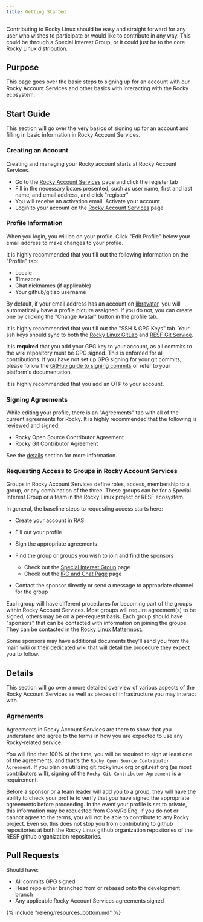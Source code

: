 ```yaml
---
title: Getting Started
---
```


Contributing to Rocky Linux should be easy and straight forward for any user
who wishes to participate or would like to contribute in any way. This could
be through a Special Interest Group, or it could just be to the core Rocky
Linux distribution.

## Purpose

This page goes over the basic steps to signing up for an account with our
Rocky Account Services and other basics with interacting with the Rocky
ecosystem.

## Start Guide

This section will go over the very basics of signing up for an account
and filling in basic information in Rocky Account Services.

### Creating an Account

Creating and managing your Rocky account starts at Rocky Account Services.

* Go to the [Rocky Account Services](https://accounts.rockylinux.org) page and click the register tab
* Fill in the necessary boxes presented, such as user name, first and last name, and email address, and click "register"
* You will receive an activation email. Activate your account.
* Login to your account on the [Rocky Account Services](https://accounts.rockylinux.org) page

### Profile Information

When you login, you will be on your profile. Click "Edit Profile" below your
email address to make changes to your profile.

It is highly recommended that you fill out the following information on the
"Profile" tab:

* Locale
* Timezone
* Chat nicknames (if applicable)
* Your github/gitlab username

By default, if your email address has an account on [libravatar](https://www.libravatar.org),
you will automatically have a profile picture assigned. If you do not, you can create one
by clicking the "Change Avatar" button in the profile tab.

It is highly recommended that you fill out the "SSH & GPG Keys" tab. Your ssh
keys should sync to both the [Rocky Linux GitLab](https://git.rockylinux.org) and
[RESF Git Service](https://git.resf.org).

It is **required** that you add your GPG key to your account, as all commits to the wiki repository must be GPG signed. This is enforced for all contributions. If you have not set up GPG signing for your git commits, please follow the [GitHub guide to signing commits](https://docs.github.com/en/authentication/managing-commit-signature-verification/signing-commits) or refer to your platform's documentation.

It is highly recommended that you add an OTP to your account.

### Signing Agreements

While editing your profile, there is an "Agreements" tab with all of the current
agreements for Rocky. It is highly recommended that the following is reviewed
and signed:

* Rocky Open Source Contributor Agreement
* Rocky Git Contributor Agreement

See the [details](#details) section for more information.

### Requesting Access to Groups in Rocky Account Services

Groups in Rocky Account Services define roles, access, membership to a
group, or any combination of the three. These groups can be for a Special
Interest Group or a team in the Rocky Linux project or RESF ecosystem.

In general, the baseline steps to requesting access starts here:

* Create your account in RAS
* Fill out your profile
* Sign the appropriate agreements
* Find the group or groups you wish to join and find the sponsors

  * Check out the [Special Interest Group](../special_interest_groups/index.md) page
  * Check out the [IRC and Chat Page](irc.md) page

* Contact the sponsor directly or send a message to appropriate channel for the group

Each group will have different procedures for becoming part of the groups within
Rocky Account Services. Most groups will require agreement(s) to be signed,
others may be on a per-request basis. Each group should have "sponsors" that can
be contacted with information on joining the groups. They can be contacted in
the [Rocky Linux Mattermost](https://chat.rockylinux.org).

Some sponsors may have additional documents they'll send you from the main wiki
or their dedicated wiki that will detail the procedure they expect you to follow.

## Details

This section will go over a more detailed overview of various aspects of the
Rocky Account Services as well as pieces of infrastructure you may interact
with.

### Agreements

Agreements in Rocky Account Services are there to show that you understand
and agree to the terms in how you are expected to use any Rocky-related
service.

You will find that 100% of the time, you will be required to sign at least one
of the agreements, and that's the `Rocky Open Source Contributor Agreement`. If
you plan on utilizing git.rockylinux.org or git.resf.org (as most contributors
will), signing of the `Rocky Git Contributor Agreement` is a requirement.

Before a sponsor or a team leader will add you to a group, they will have the
ability to check your profile to verify that you have signed the appropriate
agreements before proceeding. In the event your profile is set to private, this
information may be requested from Core/RelEng. If you do not or cannot agree to
the terms, you will not be able to contribute to any Rocky project. Even so,
this does not stop you from contributing to github repositories at both the
Rocky Linux github organization repositories of the RESF github organization
repositories.

## Pull Requests

Should have:

* All commits GPG signed
* Head repo either branched from or rebased onto the development branch
* Any applicable Rocky Account Services agreements signed

{% include "releng/resources_bottom.md" %}
